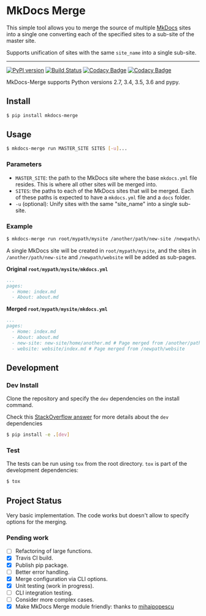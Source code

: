 # MkDocs Merge

This simple tool allows you to merge the source of multiple [MkDocs](http://www.mkdocs.org/) sites
into a single one converting each of the specified sites to a sub-site of the master site.

Supports unification of sites with the same `site_name` into a single sub-site.

---
[![PyPI version](https://img.shields.io/pypi/v/mkdocs-merge.svg)](https://pypi.python.org/pypi/mkdocs-merge)
[![Build Status](https://travis-ci.org/ovasquez/mkdocs-merge.svg?branch=master)](https://travis-ci.org/ovasquez/mkdocs-merge)
[![Codacy Badge](https://api.codacy.com/project/badge/Grade/10abc652aca046079f4ab069af689163)](https://www.codacy.com/app/oscarv19/mkdocs-merge?utm_source=github.com&amp;utm_medium=referral&amp;utm_content=ovasquez/mkdocs-merge&amp;utm_campaign=Badge_Grade)
[![Codacy Badge](https://api.codacy.com/project/badge/Coverage/10abc652aca046079f4ab069af689163)](https://www.codacy.com/app/oscarv19/mkdocs-merge?utm_source=github.com&utm_medium=referral&utm_content=ovasquez/mkdocs-merge&utm_campaign=Badge_Coverage)

MkDocs-Merge supports Python versions 2.7, 3.4, 3.5, 3.6 and pypy.

## Install

```bash
$ pip install mkdocs-merge
```

## Usage

```bash
$ mkdocs-merge run MASTER_SITE SITES [-u]...
```

### Parameters

- `MASTER_SITE`: the path to the MkDocs site where the base `mkdocs.yml` file resides. This is where all other sites
    will be merged into.
- `SITES`: the paths to each of the MkDocs sites that will be merged. Each of these paths is expected to have a
    `mkdocs.yml` file and a `docs` folder.
- `-u` (optional): Unify sites with the same "site_name" into a single sub-site.  

### Example

```bash
$ mkdocs-merge run root/mypath/mysite /another/path/new-site /newpath/website
```

A single MkDocs site will be created in `root/mypath/mysite`, and the sites in
`/another/path/new-site` and `/newpath/website` will be added as sub-pages.

**Original `root/mypath/mysite/mkdocs.yml`**

```yaml
...
pages:
  - Home: index.md
  - About: about.md
```

**Merged `root/mypath/mysite/mkdocs.yml`**

```yaml
...
pages:
  - Home: index.md
  - About: about.md
  - new-site: new-site/home/another.md # Page merged from /another/path/new-site
  - website: website/index.md # Page merged from /newpath/website
```

## Development

### Dev Install

Clone the repository and specify the `dev` dependencies on the install command.

Check this [StackOverflow answer](https://stackoverflow.com/a/28842733/2313246) for more details about the `dev`
dependencies

```bash
$ pip install -e .[dev]
```

### Test

The tests can be run using `tox` from the root directory. `tox` is part of the development dependencies:
```bash
$ tox
```

## Project Status

Very basic implementation. The code works but doesn't allow to specify options for the merging.

### Pending work

- [ ] Refactoring of large functions.
- [x] Travis CI build.
- [x] Publish pip package.
- [ ] Better error handling.
- [x] Merge configuration via CLI options.
- [x] Unit testing (work in progress).
- [ ] CLI integration testing.
- [ ] Consider more complex cases.
- [x] Make MkDocs Merge module friendly: thanks to [mihaipopescu](https://github.com/mihaipopescu)
